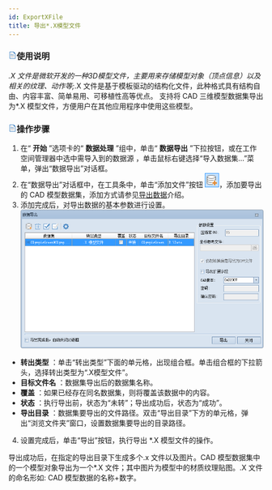 ```yaml
---
id: ExportXFile
title: 导出*.X模型文件
---
```

### ![](../../img/read.gif)使用说明

*.X 文件是微软开发的一种3D模型文件，主要用来存储模型对象（顶点信息）以及相关的纹理、动作等;*.X 文件是基于模板驱动的结构化文件，此种格式具有结构自由、内容丰富、简单易用、可移植性高等优点。 支持将 CAD 三维模型数据集导出为*.X 模型文件，方便用户在其他应用程序中使用这些模型。

### ![](../../img/read.gif)操作步骤

  1. 在“ **开始** ”选项卡的“ **数据处理** ”组中，单击“ **数据导出** ”下拉按钮，或在工作空间管理器中选中需导入到的数据源 ，单击鼠标右键选择“导入数据集...”菜单，弹出“数据导出”对话框。
  2. 在“数据导出”对话框中，在工具条中，单击“添加文件”按钮 ![](../../img/AddDataButton2.png)，添加要导出的 CAD 模型数据集，添加方式请参见[导出数据](ExportData)介绍。
  3. 添加完成后，对导出数据的基本参数进行设置。  ![](img/ExportXFile.png)  
  * **转出类型** ：单击“转出类型”下面的单元格，出现组合框。单击组合框的下拉箭头，选择转出类型为“.X模型文件”。
  * **目标文件名** ：数据集导出后的数据集名称。
  * **覆盖** ：如果已经存在同名数据集，则将覆盖该数据中的内容。
  * **状态** ：执行导出前，状态为“未转”；导出成功后，状态为“成功”。
  * **导出目录** ：数据集要导出的文件路径。双击“导出目录”下方的单元格，弹出“浏览文件夹”窗口，设置数据集要导出的目录路径。
  4. 设置完成后，单击“导出”按钮，执行导出 *.X 模型文件的操作。

导出成功后，在指定的导出目录下生成多个.x 文件以及图片。CAD 模型数据集中的一个模型对象导出为一个*.X 文件；其中图片为模型中的材质纹理贴图。.X
文件的命名形如: CAD 模型数据的名称+数字。
